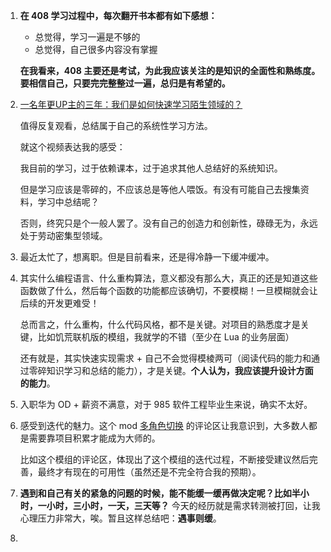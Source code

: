 1. **在 408 学习过程中，每次翻开书本都有如下感想：**
   - 总觉得，学习一遍是不够的
   - 总觉得，自己很多内容没有掌握

   **在我看来，408 主要还是考试，为此我应该关注的是知识的全面性和熟练度。要相信自己，只要完完整整过一遍，总归是有希望的。**


2. [一名年更UP主的三年：我们是如何快速学习陌生领域的？](https://www.bilibili.com/video/BV1QnGhzpEfF)

   值得反复观看，总结属于自己的系统性学习方法。

   就这个视频表达我的感受：

   我目前的学习，过于依赖课本，过于追求其他人总结好的系统知识。

   但是学习应该是零碎的，不应该总是等他人喂饭。有没有可能自己去搜集资料，学习中总结呢？

   否则，终究只是个一般人罢了。没有自己的创造力和创新性，碌碌无为，永远处于劳动密集型领域。


3. 最近太忙了，想离职。但是目前看来，还是得冷静一下缓冲缓冲。
4. 其实什么编程语言、什么重构算法，意义都没有那么大，真正的还是知道这些函数做了什么，然后每个函数的功能都应该确切，不要模糊！一旦模糊就会让后续的开发更难受！
   
   总而言之，什么重构，什么代码风格，都不是关键。对项目的熟悉度才是关键，比如饥荒联机版的模组，我就学的不错（至少在 Lua 的业务层面）

   还有就是，其实快速实现需求 + 自己不会觉得模棱两可（阅读代码的能力和通过零碎知识学习和总结的能力），才是关键。**个人认为，我应该提升设计方面的能力**。
5. 入职华为 OD + 薪资不满意，对于 985 软件工程毕业生来说，确实不太好。
6. 感受到迭代的魅力。这个 mod [多角色切换](https://steamcommunity.com/sharedfiles/filedetails/?id=2744733876) 的评论区让我意识到，大多数人都是需要靠项目积累才能成为大师的。

   比如这个模组的评论区，体现出了这个模组的迭代过程，不断接受建议然后完善，最终才有现在的可用性（虽然还是不完全符合我的预期）。
7. **遇到和自己有关的紧急的问题的时候，能不能缓一缓再做决定呢？比如半小时，一小时，三小时，一天，三天等？** 今天的经历就是需求转测被打回，让我心理压力非常大，唉。暂且这样总结吧：**遇事则缓**。
8. 
